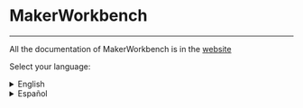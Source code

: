 # MakerWorkbench

---

All the documentation of MakerWorkbench is in the [website](https://makerworkbench.readthedocs.io/en/stable/)

Select your language:
<details>
  <summary>English</summary>
  This repository have the parts of a mechatronic system

---

  ### Index
  * [Folder organization](#folder-organization)
  * [Stable Version](#stable-version)
  * [Youtube videos](#youtube-videos)
  * [How it works](#how-it-works)
    * [Components](#components)
    * [Mechatronic system](#mechatronic-systems)
    * [Functions](#functions)

---
  ### Folder organization
  - comps: copy of the repository [fcad-comps](https://github.com/felipe-m/fcad-comps) of Felipe Machado.
  - icons: icons of the workbench.
  - parts 
  - src: source code
      - func: functions makes for the workbench

---
  ### Stable version
  You can install the stable version on FreeCAD with the Addon Manager using the link [https://github.com/URJCMakerGroup/MakerWorkbench](https://github.com/URJCMakerGroup/MakerWorkbench) or downloading the [MakerWorkbench.zip](https://codeload.github.com/URJCMakerGroup/MakerWorkbench/zip/master). This run in FreeCAD 0.19.

---
  ### YouTube videos
  There is some videos in [YouTube](https://www.youtube.com/playlist?list=PLJAGaIjAPiFIkdTY4OOOegZvmtumLL3OK) where you can see the workbench running

---
  ### How it works
  This workbench has some parts of a mechatronic system. You can modify this parts and build your system.
  #### Components:
  <details>
    <summary>Shaft holder</summary>
      <ul>
        <li>Size</li>
        <li>Low profile: only size 8</li>
      </ul>
  </details>

  ![Sk](/parts/img/sk08.png)
  ![Sk2](/parts/img/sk08_pillow.png)  

  <details>
    <summary>Idle pulley holder</summary>
      <ul>
        <li>Size of the profile</li>
        <li>Metric Nut</li>
        <li>Height</li>
        <li>Position of the end stop sensor</li> 
        <li>Height of the end stop sensor</li>
      </ul>
  </details>

  <details>
    <summary>End stop holder</summary>
      <ul>
        <li>Type</li>
        <li>Rail length</li>
      </ul>
  </details>

  ![End-Stop-30](/parts/img/endstop_holder_30.png)
  ![End-Stop-25-d3v](/parts/img/d3v_endstop_holder_r25_m4.png)

  <details>
    <summary>Hall stop holder</summary>
      <ul>
        <li>Width</li>
        <li>Thikness</li>
        <li>Metric nut</li>
        <li>Profile size</li>
        <li>Reinforce</li>
      </ul>
  </details>

  ![hall_stop](/parts/img/hall_stop_holder_21_10.png)

  <details>
    <summary>Bracket</summary>
      <ul>
        <li>Type: 3 options</li>
        <li>Size first profile</li>
        <li>Size second profile</li>
        <li>Thickness</li>
        <li>Metric nut first profile</li>
        <li>Metric nut second profile</li>
        <li>Number of nuts</li>
        <li>Distance betwen nuts</li>
        <li>Type of hole</li>
        <li>Reinforcement: first type only</li>
        <li>Flap: second type only</li>
        <li>Distance between profiles: third type only</li>
      </ul>
  </details>

  ![bracket](/parts/img/bracket_30x30_m6.png)
  ![bracket-15](/parts/img/bracket_30x30_m6_rail15.png)
  ![bracket-20](/parts/img/bracket_30x30_m6_rail20_6thick.png)

  <details>
    <summary>Motor holder</summary>
      <ul>
        <li>Size</li>
        <li>Height</li>
        <li>Thickness</li>
      </ul>
  </details>

  ![nema17-25](/parts/img/nema17_holder_rail25_8.png)
  ![nema17-35](/parts/img/nema17_holder_rail35_8.FCStd.png)

  <details>
    <summary>Lin bear house</summary>
      <ul>
        <li>Type</li>
      </ul>
  </details>

  ![all](/parts/img/thinlinbearhouse1rail_lm8.png)
  ![bot](/parts/img/thinlinbearhouse1rail_lm8_bot.png)

  <details>
    <summary>Filter holder</summary>
      <ul>
        <li>Length</li>
        <li>Width</li>
      </ul>
  </details>

  ![filter_holder](/parts/img/filter_holder.png)

  <details>
    <summary>Tensioner</summary>
      <ul>
        <li>Belt hight</li>
        <li>Base width</li>
        <li>Thickness</li>
        <li>Metric nut</li>
      </ul>
  </details>

  ![tensioner](/parts/img/tensioner.png)

  <details>
    <summary>Belt clamp</summary>
      <ul>
        <li>Type</li>
        <li>Length</li>
        <li>Width</li>
        <li>Metric nut</li>
      </ul>
  </details>

  ![BeltClamp1](/parts/img/Belt_clamp_simple.png)
  ![BeltClamp2](/parts/img/Belt_clamp_double.png)

  <details>
      <summary>Aluminium profile</summary>
        <ul>
          <li>Section</li>
          <li>Length</li>
        </ul>
    </details>

  ![Profiles](/parts/img/Profiles.png)

  <details>
    <summary>Bolts, Nuts & Washers</summary>
      <ul>
        <li>Type</li>
        <li>Metric</li>
        <li>Bolt length</li>
      </ul>
  </details>

  ![Bolt](/parts/img/Bolts.png)
  ![Nut](/parts/img/Nuts.png)
  ![Washers](/parts/img/Washers.png)

  #### Mechatronic Systems:
  <details>
    <summary>Filter Stage</summary>
      <ul>
        <li>Move distance</li>
        <li>Filter length</li>
        <li>Filter width</li>
        <li>Base width</li>
        <li>Tensioner stroke</li>
        <li>Tensioner thickness</li>
        <li>Metric nut</li>
        <li>Motor size</li>
        <li>Length rail motor holder</li>
        <li>Motor holder thickness</li>
      </ul>
  </details>

  ![filter_stage](/parts/img/filter_stage.png)

  #### Functions:
  <details>
    <summary>Change to print position</summary>
    Change the position of the piece to print position. Also, the user can select the folder where is save the piece.
  </details>

  <details>
    <summary>Assembly</summary>
    Select the part you want to move and the place to assembly.
  </details>
---
---
</details>

<details>
  <summary>Español</summary>
  Este repositorio tiene componentes de un sistema mecatrónico.

  ### Índice
  * [Organización de las carpetas](#organización-de-las-carpetas)
  * [Versión estable](#verión-estable)
  * [Vídeos en Youtube](#vídeos-en-youtube)
  * [Funcionamiento del workbench](#funcionamiento-del-workbench)  
    * [Componentes](#componentes)
    * [Sistemas mecatrónicos](#sistemas-mecatrónicos)
    * [Funciones](#funciones)

---
  ### Organización de las carpetas:
  - comps: copia del repositorio [fcad-comps](https://github.com/felipe-m/fcad-comps) de Felipe Machado.
  - icons: iconos del workbench.
  - parts 
  - src: código fuente
      - func: funciones creadas para el workbench

---
  ### Versión estable:
Puedes instalar la versión estable en FreeCAD con el Addon Manager (Administrador de complementos) usando el link [https://github.com/URJCMakerGroup/MakerWorkbench](https://github.com/URJCMakerGroup/MakerWorkbench) o descargando el archivo [Mechatronic.zip](https://codeload.github.com/URJCMakerGroup/MakerWorkbench/zip/master). Funciona en FreeCAD 0.19.

---
  ### Vídeos en YouTube
  Hay varios vídeos en [YouTube](https://www.youtube.com/playlist?list=PLJAGaIjAPiFIkdTY4OOOegZvmtumLL3OK) donde se puede ver el workbench funcionando.

---
  ### Funcionamiento del workbench

  El workbench consta de un conjunto de piezas empleadas en sistemas mecatrónicos.  
  En función de la pieza que seleccionemos tendremos distintas opciones de modificación

  #### Componentes:
  <details>
    <summary>Soporte de eje</summary>
      <ul>
        <li>Tamaño</li>
        <li>Perfil bajo: sólo para tamaño 8</li>
      </ul>
  </details>

  ![Sk](/parts/img/sk08.png)
  ![Sk2](/parts/img/sk08_pillow.png)

  <details>
    <summary>Soporte polea loca</summary>
      <ul>
        <li>Tamaño del perfil sobre el que se monta</li>
        <li>Métrica de los tornillos</li>
        <li>Altura</li>
        <li>Posición del sensor de final de carrera</li>
        <li>Altura del sensor de final de carrera</li>
      </ul>
  </details>

  <details>
    <summary>Soporte final de carrera</summary>
      <ul>
        <li>Tipo</li>
        <li>Distancia del carril</li>
      </ul>
  </details>

  ![End-Stop-30](/parts/img/endstop_holder_30.png)
  ![End-Stop-25-d3v](/parts/img/d3v_endstop_holder_r25_m4.png)

  <details>
    <summary>Soporte final</summary>
      <ul>
        <li>Ancho</li>
        <li>Espesor</li>
        <li>Métrica tornillo</li>
        <li>Tamaño perfil</li>
        <li>Refuerzo</li>
      </ul>
  </details>

  ![hall_stop](/parts/img/hall_stop_holder_21_10.png)

  <details>
    <summary>Bracket para perfiles</summary>
      <ul>
        <li>Tipo: 3 opciones distintas</li>
        <li>Tamaño primer perfil</li>
        <li>Tamaño segundo perfil</li>
        <li>Espesor</li>
        <li>Métrica tornillo primer perfil</li>
        <li>Métrica tornillo segundo perfil</li>
        <li>Número de tornillos</li>
        <li>Distancia entre tornillos</li>
        <li>Seleccion agujero</li>
        <li>Refuerzo: sólo para el primer tipo de bracket</li>
        <li>Flap: sólo para el segundo tipo de bracket</li>
        <li>Distancia entre perfiles: sólo para el tercer tipo de bracket</li>
      </ul>
  </details>

  ![bracket](/parts/img/bracket_30x30_m6.png)
  ![bracket-15](/parts/img/bracket_30x30_m6_rail15.png)
  ![bracket-20](/parts/img/bracket_30x30_m6_rail20_6thick.png)

  <details>
    <summary>Soporte motor</summary>
      <ul>
        <li>Tamaño del soporte</li>
        <li>Altura del soporte</li>
        <li>Espesor de las paredes del soporte</li>
      </ul>
  </details>

  ![nema17-25](/parts/img/nema17_holder_rail25_8.png)
  ![nema17-35](/parts/img/nema17_holder_rail35_8.FCStd.png)

  <details>
    <summary>Carcasa del rodamiento lineal</summary>
      <ul>
        <li>Tipo</li>
      </ul>
  </details>

  ![all](/parts/img/thinlinbearhouse1rail_lm8.png)
  ![bot](/parts/img/thinlinbearhouse1rail_lm8_bot.png)

  <details>
    <summary>Soporte del filtro</summary>
      <ul>
        <li>Largo</li>
        <li>Ancho</li>
      </ul>
  </details>

  ![filter_holder](/parts/img/filter_holder.png)

  <details>
    <summary>Tensionador de la polea</summary>
      <ul>
        <li>Altura de polea</li>
        <li>Ancho de base</li>
        <li>Espesor</li>
        <li>Métrica del tornillo</li>
      </ul>
  </details>

  ![tensioner](/parts/img/tensioner.png)

  <details>
    <summary>Abrazadera de polea</summary>
      <ul>
        <li>Tipo</li>
        <li>Largo</li>
        <li>Ancho</li>
        <li>Métrica del tornillo</li>
      </ul>
  </details>

  ![BeltClamp1](/parts/img/Belt_clamp_simple.png)
  ![BeltClamp2](/parts/img/Belt_clamp_double.png)

  <details>
      <summary>Perfil de aluminio</summary>
        <ul>
          <li>Sección</li>
          <li>Longitud</li>
        </ul>
    </details>

  ![Profiles](/parts/img/Profiles.png)

  <details>
      <summary>Tornillos, Tuercas y Arandelas</summary>
        <ul>
          <li>Tipo</li>
          <li>Métrica</li>
          <li>Longitud del tornillo</li>
        </ul>
  </details>

  ![Bolt](/parts/img/Bolts.png)
  ![Nut](/parts/img/Nuts.png)
  ![Washers](/parts/img/Washers.png)

  #### Sistemas mecatrónicos:
  <details>
    <summary>Filter Stage</summary>
      <ul>
        <li>Distancia de recorrido</li>
        <li>Largo del filtro</li>
        <li>Ancho del filtro</li>        
        <li>Ancho de base</li>
        <li>Largo tensionador</li>
        <li>Espesor tensionador</li>
        <li>Métrica del tornillo</li>
        <li>Tamaño del motor</li>
        <li>Longitud del rail del soporte motor</li>
        <li>Espesor del soporte motor</li>
      </ul>
  </details>

  ![filter_stage](/parts/img/filter_stage.png)

  #### Funciones:
  <details>
    <summary>Cambiar a posición de imprimir</summary>
    Coloca la pieza seleccionada en la posición de impresión y pide al usuario la carpeta donde exportar la pieza.
  </details>

  <details>
    <summary>Ensamblaje</summary>
    Selecciona la pieza que quieres mover y su nueva posición.
  </details>
---
---
</details>
